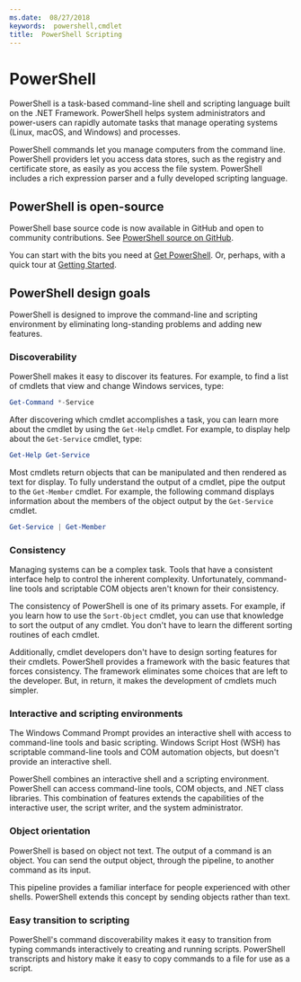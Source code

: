```yaml
---
ms.date:  08/27/2018
keywords:  powershell,cmdlet
title:  PowerShell Scripting
---
```

# PowerShell

PowerShell is a task-based command-line shell and scripting language built on the .NET Framework.
PowerShell helps system administrators and power-users can rapidly automate tasks that manage
operating systems (Linux, macOS, and Windows) and processes.

PowerShell commands let you manage computers from the command line. PowerShell providers let you
access data stores, such as the registry and certificate store, as easily as you access the file
system. PowerShell includes a rich expression parser and a fully developed scripting language.

## PowerShell is open-source

PowerShell base source code is now available in GitHub and open to community contributions.
See [PowerShell source on GitHub](https://github.com/powershell/powershell).

You can start with the bits you need at [Get PowerShell](https://github.com/PowerShell/PowerShell#get-powershell).
Or, perhaps, with a quick tour at [Getting Started](https://github.com/PowerShell/PowerShell/blob/master/docs/learning-powershell).

## PowerShell design goals

PowerShell is designed to improve the command-line and scripting environment by eliminating
long-standing problems and adding new features.

### Discoverability

PowerShell makes it easy to discover its features. For example, to find a list of cmdlets that view
and change Windows services, type:

```powershell
Get-Command *-Service
```

After discovering which cmdlet accomplishes a task, you can learn more about the cmdlet by using
the `Get-Help` cmdlet. For example, to display help about the `Get-Service` cmdlet, type:

```powershell
Get-Help Get-Service
```

Most cmdlets return objects that can be manipulated and then rendered as text for display. To fully
understand the output of a cmdlet, pipe the output to the `Get-Member` cmdlet. For example, the
following command displays information about the members of the object output by the `Get-Service`
cmdlet.

```powershell
Get-Service | Get-Member
```

### Consistency

Managing systems can be a complex task. Tools that have a consistent interface help to control the
inherent complexity. Unfortunately, command-line tools and scriptable COM objects aren't known for
their consistency.

The consistency of PowerShell is one of its primary assets. For example, if you learn how to use
the `Sort-Object` cmdlet, you can use that knowledge to sort the output of any cmdlet. You don't
have to learn the different sorting routines of each cmdlet.

Additionally, cmdlet developers don't have to design sorting features for their cmdlets. PowerShell
provides a framework with the basic features that forces consistency. The framework eliminates some
choices that are left to the developer. But, in return, it makes the development of cmdlets much
simpler.

### Interactive and scripting environments

The Windows Command Prompt provides an interactive shell with access to command-line tools and
basic scripting. Windows Script Host (WSH) has scriptable command-line tools and COM automation
objects, but doesn't provide an interactive shell.

PowerShell combines an interactive shell and a scripting environment. PowerShell can access
command-line tools, COM objects, and .NET class libraries. This combination of features extends the
capabilities of the interactive user, the script writer, and the system administrator.

### Object orientation

PowerShell is based on object not text. The output of a command is an object. You can send the
output object, through the pipeline, to another command as its input.

This pipeline provides a familiar interface for people experienced with other shells. PowerShell
extends this concept by sending objects rather than text.

### Easy transition to scripting

PowerShell's command discoverability makes it easy to transition from typing commands interactively
to creating and running scripts. PowerShell transcripts and history make it easy to copy commands
to a file for use as a script.

